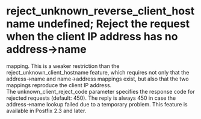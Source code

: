 # reject_unknown_reverse_client_hostname undefined; Reject the request when the client IP address has no address-&gt;name
mapping.  This is a weaker restriction than the
reject_unknown_client_hostname feature, which requires not only
that the address-&gt;name and name-&gt;address mappings exist, but
also that the two mappings reproduce the client IP address.  
The unknown_client_reject_code parameter specifies the response
code for rejected requests (default: 450).  The reply is always 450
in case the address-&gt;name lookup failed due to a temporary
problem.  This feature is available in Postfix 2.3 and
later.  